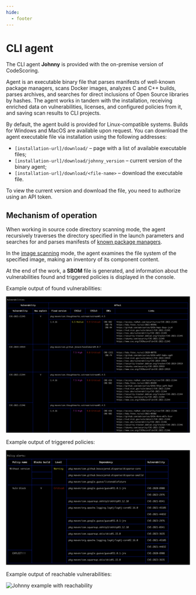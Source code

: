 ```yaml
---
hide:
  - footer
---
```


# CLI agent

The CLI agent **Johnny** is provided with the on-premise version of CodeScoring.

Agent is an executable binary file that parses manifests of well-known package managers, scans Docker images, analyzes C and C++ builds, parses archives, and searches for direct inclusions of Open Source libraries by hashes. The agent works in tandem with the installation, receiving enriched data on vulnerabilities, licenses, and configured policies from it, and saving scan results to CLI projects.

By default, the agent build is provided for Linux-compatible systems. Builds for Windows and MacOS are available upon request.
You can download the agent executable file via installation using the following addresses:

- `[installation-url]/download/` – page with a list of available executable files;
- `[installation-url]/download/johnny_version` – current version of the binary agent;
- `[installation-url]/download/<file-name>` – download the executable file.

To view the current version and download the file, you need to authorize using an API token.

## Mechanism of operation

When working in source code directory scanning mode, the agent recursively traverses the directory specified in the launch parameters and searches for and parses manifests of [known package managers](/supported-package-managers.en).

In the [image scanning](/agent/scan-docker.en) mode, the agent examines the file system of the specified image, making an inventory of its component content.

At the end of the work, a **SBOM** file is generated, and information about the vulnerabilities found and triggered policies is displayed in the console.

Example output of found vulnerabilities:

![Johnny example with vulnerabilities](/assets/img/johnny_output_vulnerabilities.png)

Example output of triggered policies:

![Johnny example with policy alerts](/assets/img/johnny_output_alerts.png)

Example output of reachable vulnerabilities:

![Johnny example with reachability](/assets/img/reachability-paths.png)

